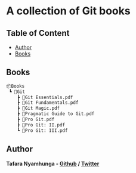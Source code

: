 # A collection of Git books

## Table of Content

* [Author](#author)
* [Books](#books)

## Books

```bash
📦Books
 ┗ 📂Git
    ┣ 📜Git Essentials.pdf
    ┣ 📜Git Fundamentals.pdf
    ┣ 📜Git Magic.pdf
    ┣ 📜Pragmatic Guide to Git.pdf
    ┣ 📜Pro Git.pdf
    ┣ 📜Pro Git: II.pdf
    ┗ 📜Pro Git: III.pdf
```

## Author

**Tafara Nyamhunga  - [Github](https://github.com/tafara-n) / [Twitter](https://twitter.com/tafaranyamhunga)**

